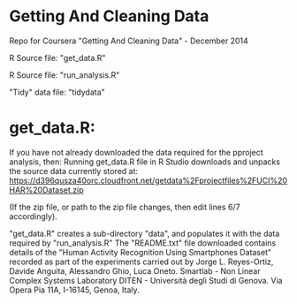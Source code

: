 Getting And Cleaning Data
=========================

Repo for Coursera "Getting And Cleaning Data" - December 2014

R Source file: "get_data.R"

R Source file: "run_analysis.R"

"Tidy" data file: "tidydata"

get_data.R:
===========
If you have not already downloaded the data required for the pproject analysis, then:
Running get_data.R file in R Studio downloads and unpacks the source data currently stored at:
https://d396qusza40orc.cloudfront.net/getdata%2Fprojectfiles%2FUCI%20HAR%20Dataset.zip

(If the zip file, or path to the zip file changes, then edit lines 6/7 accordingly).

"get_data.R" creates a sub-directory "data", and populates it with the data required by "run_analysis.R"
The "README.txt" file downloaded contains details of the "Human Activity Recognition Using Smartphones Dataset"
recorded as part of the experiments carried out by Jorge L. Reyes-Ortiz, Davide Anguita, Alessandro Ghio, Luca Oneto.
Smartlab - Non Linear Complex Systems Laboratory
DITEN - Università degli Studi di Genova.
Via Opera Pia 11A, I-16145, Genoa, Italy.


